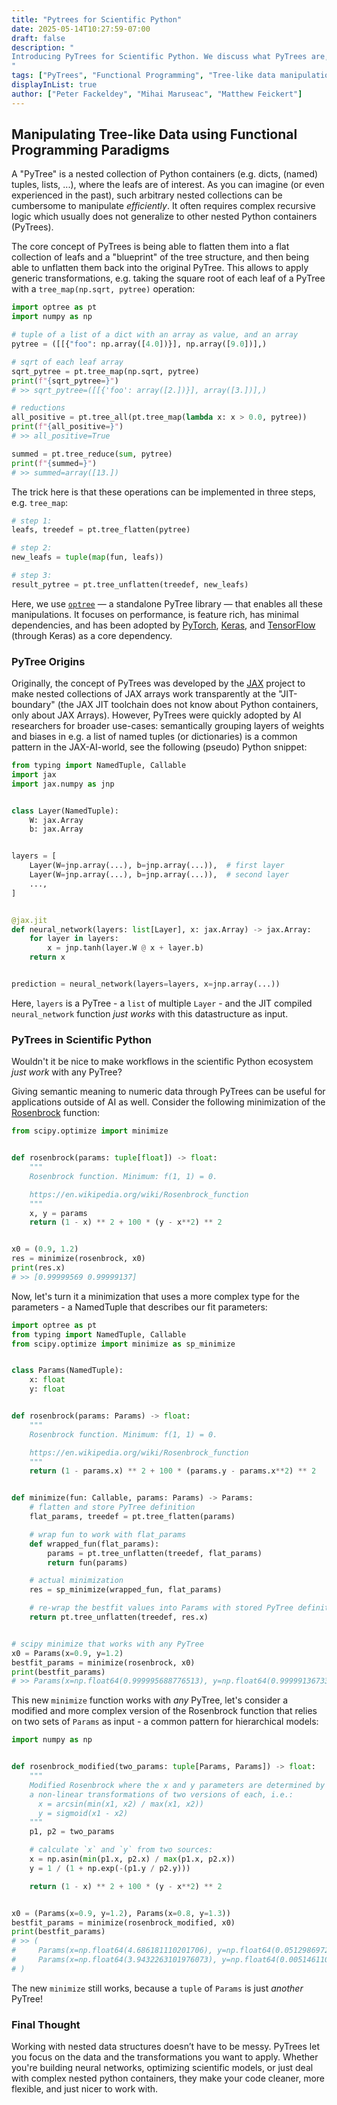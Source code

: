 ```yaml
---
title: "Pytrees for Scientific Python"
date: 2025-05-14T10:27:59-07:00
draft: false
description: "
Introducing PyTrees for Scientific Python. We discuss what PyTrees are, how they're useful in the realm of scientific python, and how to work _efficiently_ with them.
"
tags: ["PyTrees", "Functional Programming", "Tree-like data manipulation"]
displayInList: true
author: ["Peter Fackeldey", "Mihai Maruseac", "Matthew Feickert"]
---
```


## Manipulating Tree-like Data using Functional Programming Paradigms

A "PyTree" is a nested collection of Python containers (e.g. dicts, (named) tuples, lists, ...), where the leafs are of interest.
As you can imagine (or even experienced in the past), such arbitrary nested collections can be cumbersome to manipulate _efficiently_.
It often requires complex recursive logic which usually does not generalize to other nested Python containers (PyTrees).

The core concept of PyTrees is being able to flatten them into a flat collection of leafs and a "blueprint" of the tree structure, and then being able to unflatten them back into the original PyTree.
This allows to apply generic transformations, e.g. taking the square root of each leaf of a PyTree with a `tree_map(np.sqrt, pytree)` operation:

```python
import optree as pt
import numpy as np

# tuple of a list of a dict with an array as value, and an array
pytree = ([[{"foo": np.array([4.0])}], np.array([9.0])],)

# sqrt of each leaf array
sqrt_pytree = pt.tree_map(np.sqrt, pytree)
print(f"{sqrt_pytree=}")
# >> sqrt_pytree=([[{'foo': array([2.])}], array([3.])],)

# reductions
all_positive = pt.tree_all(pt.tree_map(lambda x: x > 0.0, pytree))
print(f"{all_positive=}")
# >> all_positive=True

summed = pt.tree_reduce(sum, pytree)
print(f"{summed=}")
# >> summed=array([13.])
```

The trick here is that these operations can be implemented in three steps, e.g. `tree_map`:

```python
# step 1:
leafs, treedef = pt.tree_flatten(pytree)

# step 2:
new_leafs = tuple(map(fun, leafs))

# step 3:
result_pytree = pt.tree_unflatten(treedef, new_leafs)
```

Here, we use [`optree`](https://github.com/metaopt/optree/tree/main/optree) &mdash; a standalone PyTree library &mdash; that enables all these manipulations. It focuses on performance, is feature rich, has minimal dependencies, and has been adopted by [PyTorch](https://pytorch.org), [Keras](https://keras.io), and [TensorFlow](https://github.com/tensorflow/tensorflow) (through Keras) as a core dependency.

### PyTree Origins

Originally, the concept of PyTrees was developed by the [JAX](https://docs.jax.dev/en/latest/) project to make nested collections of JAX arrays work transparently at the "JIT-boundary" (the JAX JIT toolchain does not know about Python containers, only about JAX Arrays).
However, PyTrees were quickly adopted by AI researchers for broader use-cases: semantically grouping layers of weights and biases in e.g. a list of named tuples (or dictionaries) is a common pattern in the JAX-AI-world, see the following (pseudo) Python snippet:

```python
from typing import NamedTuple, Callable
import jax
import jax.numpy as jnp


class Layer(NamedTuple):
    W: jax.Array
    b: jax.Array


layers = [
    Layer(W=jnp.array(...), b=jnp.array(...)),  # first layer
    Layer(W=jnp.array(...), b=jnp.array(...)),  # second layer
    ...,
]


@jax.jit
def neural_network(layers: list[Layer], x: jax.Array) -> jax.Array:
    for layer in layers:
        x = jnp.tanh(layer.W @ x + layer.b)
    return x


prediction = neural_network(layers=layers, x=jnp.array(...))
```

Here, `layers` is a PyTree - a `list` of multiple `Layer` - and the JIT compiled `neural_network` function _just works_ with this datastructure as input.

### PyTrees in Scientific Python

Wouldn't it be nice to make workflows in the scientific Python ecosystem _just work_ with any PyTree?

Giving semantic meaning to numeric data through PyTrees can be useful for applications outside of AI as well.
Consider the following minimization of the [Rosenbrock](https://en.wikipedia.org/wiki/Rosenbrock_function) function:

```python
from scipy.optimize import minimize


def rosenbrock(params: tuple[float]) -> float:
    """
    Rosenbrock function. Minimum: f(1, 1) = 0.

    https://en.wikipedia.org/wiki/Rosenbrock_function
    """
    x, y = params
    return (1 - x) ** 2 + 100 * (y - x**2) ** 2


x0 = (0.9, 1.2)
res = minimize(rosenbrock, x0)
print(res.x)
# >> [0.99999569 0.99999137]
```

Now, let's turn it a minimization that uses a more complex type for the parameters - a NamedTuple that describes our fit parameters:

```python
import optree as pt
from typing import NamedTuple, Callable
from scipy.optimize import minimize as sp_minimize


class Params(NamedTuple):
    x: float
    y: float


def rosenbrock(params: Params) -> float:
    """
    Rosenbrock function. Minimum: f(1, 1) = 0.

    https://en.wikipedia.org/wiki/Rosenbrock_function
    """
    return (1 - params.x) ** 2 + 100 * (params.y - params.x**2) ** 2


def minimize(fun: Callable, params: Params) -> Params:
    # flatten and store PyTree definition
    flat_params, treedef = pt.tree_flatten(params)

    # wrap fun to work with flat_params
    def wrapped_fun(flat_params):
        params = pt.tree_unflatten(treedef, flat_params)
        return fun(params)

    # actual minimization
    res = sp_minimize(wrapped_fun, flat_params)

    # re-wrap the bestfit values into Params with stored PyTree definition
    return pt.tree_unflatten(treedef, res.x)


# scipy minimize that works with any PyTree
x0 = Params(x=0.9, y=1.2)
bestfit_params = minimize(rosenbrock, x0)
print(bestfit_params)
# >> Params(x=np.float64(0.999995688776513), y=np.float64(0.9999913673387226))
```

This new `minimize` function works with _any_ PyTree, let's consider a modified and more complex version of the Rosenbrock function that relies on two sets of `Params` as input - a common pattern for hierarchical models:

```python
import numpy as np


def rosenbrock_modified(two_params: tuple[Params, Params]) -> float:
    """
    Modified Rosenbrock where the x and y parameters are determined by
    a non-linear transformations of two versions of each, i.e.:
      x = arcsin(min(x1, x2) / max(x1, x2))
      y = sigmoid(x1 - x2)
    """
    p1, p2 = two_params

    # calculate `x` and `y` from two sources:
    x = np.asin(min(p1.x, p2.x) / max(p1.x, p2.x))
    y = 1 / (1 + np.exp(-(p1.y / p2.y)))

    return (1 - x) ** 2 + 100 * (y - x**2) ** 2


x0 = (Params(x=0.9, y=1.2), Params(x=0.8, y=1.3))
bestfit_params = minimize(rosenbrock_modified, x0)
print(bestfit_params)
# >> (
#     Params(x=np.float64(4.686181110201706), y=np.float64(0.05129869722505759)),
#     Params(x=np.float64(3.9432263101976073), y=np.float64(0.005146110126174016)),
# )
```

The new `minimize` still works, because a `tuple` of `Params` is just _another_ PyTree!

### Final Thought

Working with nested data structures doesn’t have to be messy.
PyTrees let you focus on the data and the transformations you want to apply.
Whether you're building neural networks, optimizing scientific models, or just deal with complex nested python containers, they make your code cleaner, more flexible, and just nicer to work with.
